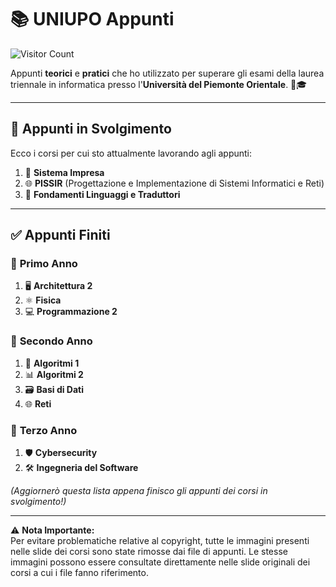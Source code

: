 # 📚 **UNIUPO Appunti**  

![Visitor Count](https://hits.seeyoufarm.com/api/count/incr/badge.svg?url=https://github.com/AlessandroZappatore/UNIUPO_APPUNTI&count_bg=%2379C83D&title_bg=%23555555&icon=github.svg&icon_color=%23E7E7E7&title=visitors&edge_flat=false)

Appunti **teorici** e **pratici** che ho utilizzato per superare gli esami della laurea triennale in informatica presso l'**Università del Piemonte Orientale**. 📘🎓

---

## 🚧 **Appunti in Svolgimento**  
Ecco i corsi per cui sto attualmente lavorando agli appunti:  

1. 🏢 **Sistema Impresa**  
2. 🌐 **PISSIR** (Progettazione e Implementazione di Sistemi Informatici e Reti)  
4. 📜 **Fondamenti Linguaggi e Traduttori**  

---

## ✅ **Appunti Finiti**  

### 📅 **Primo Anno**  
1. 🖥️ **Architettura 2**  
2. ⚛️ **Fisica**  
3. 💻 **Programmazione 2**  

### 📅 **Secondo Anno**  
1. 🔢 **Algoritmi 1**  
2. 📊 **Algoritmi 2**  
3. 🗃️ **Basi di Dati**  
4. 🌐 **Reti**  

### 📅 **Terzo Anno**  
1. 🛡️ **Cybersecurity**
2. 🛠️ **Ingegneria del Software**  
   
*(Aggiornerò questa lista appena finisco gli appunti dei corsi in svolgimento!)*  

---

⚠️ **Nota Importante:**  
Per evitare problematiche relative al copyright, tutte le immagini presenti nelle slide dei corsi sono state rimosse dai file di appunti. Le stesse immagini possono essere consultate direttamente nelle slide originali dei corsi a cui i file fanno riferimento.
